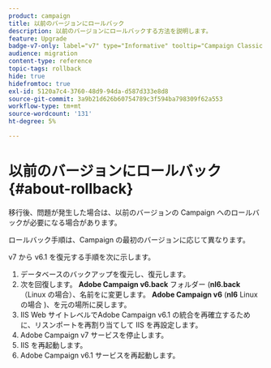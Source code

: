 ```yaml
---
product: campaign
title: 以前のバージョンにロールバック
description: 以前のバージョンにロールバックする方法を説明します。
feature: Upgrade
badge-v7-only: label="v7" type="Informative" tooltip="Campaign Classic v7 にのみ適用されます"
audience: migration
content-type: reference
topic-tags: rollback
hide: true
hidefromtoc: true
exl-id: 5120a7c4-3760-48d9-94da-d587d333e8d8
source-git-commit: 3a9b21d626b60754789c3f594ba798309f62a553
workflow-type: tm+mt
source-wordcount: '131'
ht-degree: 5%

---
```


# 以前のバージョンにロールバック{#about-rollback}



移行後、問題が発生した場合は、以前のバージョンの Campaign へのロールバックが必要になる場合があります。

ロールバック手順は、Campaign の最初のバージョンに応じて異なります。

v7 から v6.1 を復元する手順を次に示します。

1. データベースのバックアップを復元し、復元します。
1. 次を回復します。 **Adobe Campaign v6.back** フォルダー (**nl6.back** （Linux の場合）、名前をに変更します。 **Adobe Campaign v6** (**nl6** Linux の場合 )、を元の場所に戻します。
1. IIS Web サイトレベルでAdobe Campaign v6.1 の統合を再確立するために、リスンポートを再割り当てして IIS を再設定します。
1. Adobe Campaign v7 サービスを停止します。
1. IIS を再起動します。
1. Adobe Campaign v6.1 サービスを再起動します。

<!--
	
## Restore to Campaign v6.02

Here is the procedure to restore a v6.02 from a v7.

1. Recover the backup of the database and restore it.
1. Recover the **Neolane v6.back** folder (**nl6.back** in Linux), rename it to **Neolane v6** (**nl6** in Linux) and restore it to its original location.
1. Re-configure IIS by re-assigning the listen ports to re-establish the integration of Adobe Campaign v6.02 at IIS Website level.
1. Stop the Adobe Campaign v6.1 service.
1. Re-start IIS.
1. Restart the Adobe Campaign v6.02 service.

## Restore to Campaign v5.11

Here is the procedure to restore a v5.11 from a v7.

1. Recover the backup of the database and restore it.
1. Recover the **Neolane v5.back** folder (**nl5.back** in Linux), rename it to **Neolane v5** (**nl5** in Linux) and restore it to its original location.
1. Re-configure IIS by re-assigning the listen ports to re-establish the integration of Neolane v5 at IIS Website level.
1. Stop the Adobe Campaign v7 service.
1. Re-start IIS.
1. Re-start the Adobe Campaign v5 service.

-->